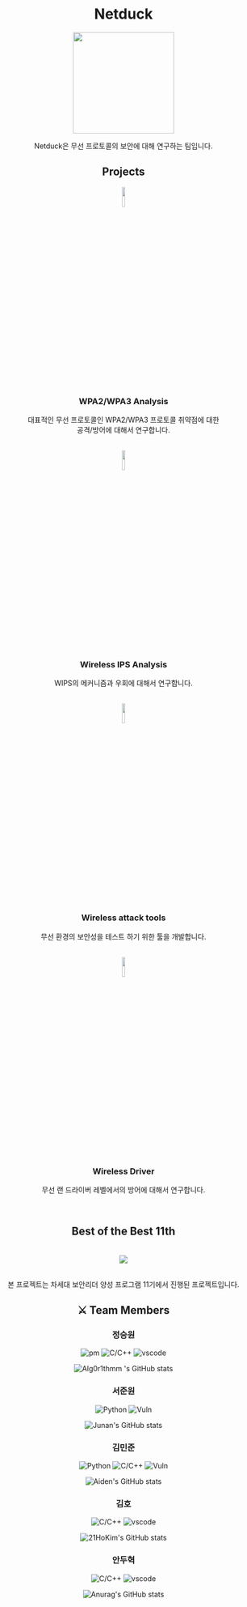 <div align="center">
  <h1>Netduck</h1>
  <img src="https://user-images.githubusercontent.com/75542499/196033254-89f4fef6-33f6-4810-a396-435a484aa31a.png"width="200" height="200"/><br/>
  <p>
    Netduck은 무선 프로토콜의 보안에 대해 연구하는 팀입니다.
  </p>
  <h2>Projects</h2>
    <img src="https://user-images.githubusercontent.com/75542499/199309063-19363b7c-af53-4f0f-b8c0-7b6d9237f88f.png" width="10%"/>
    <h3>WPA2/WPA3 Analysis</h3>
    <p>
      대표적인 무선 프로토콜인 WPA2/WPA3 프로토콜 취약점에 대한<br/>
      공격/방어에 대해서 연구합니다.
    </p>
    <br/>
    <img src="https://user-images.githubusercontent.com/75542499/199308256-93c9f760-09bb-420c-8448-031a0b7fad68.png" width="10%"/>
    <h3>Wireless IPS Analysis</h3>
    <p>WIPS의 메커니즘과 우회에 대해서 연구합니다.</p>
    <br/>
    <img src="https://user-images.githubusercontent.com/75542499/199307843-ca5c4fa4-30d5-4ade-878c-ca2b3be5192e.png" width="10%"/>
    <h3>Wireless attack tools</h3>
    <p>무선 환경의 보안성을 테스트 하기 위한 툴을 개발합니다.</p><br/>
    <img src="https://user-images.githubusercontent.com/75542499/199309968-04d0a141-f872-495c-aee9-1e95864813ba.png" width="10%"/>
    <h3>Wireless Driver</h3>
    <p>무선 랜 드라이버 레벨에서의 방어에 대해서 연구합니다.</p>
    <br/>
  <h2>Best of the Best 11th</h2><br/>
  <img src="https://user-images.githubusercontent.com/75542499/196032403-e6cbc599-00ec-49e4-bd13-735c092837bf.jpg"/><br/><br/>
  <p>본 프로젝트는 차세대 보안리더 양성 프로그램 11기에서 진행된 프로젝트입니다.</p>
  <h2>⚔ Team Members</h2>
  <h3>정승원</h3>

  ![pm](https://img.shields.io/badge/Project%20Manager-ffffff?style=for-the-badge&logo=notion&logoColor=000000)
  ![C/C++](https://img.shields.io/badge/c/c++-444444?style=for-the-badge&logo=cplusplus&logoColor=00599C)
  ![vscode](https://img.shields.io/badge/Security%20Production%20Development-444444?style=for-the-badge&logo=visualstudiocode&logoColor=007ACC)

  
  ![Alg0r1thmm 's GitHub stats](https://github-readme-stats.vercel.app/api?username=alg0r1thmm&show_icons=true&hide=contribs,prs&cache_seconds=86400&theme=aura)

  
  <h3>서준원</h3>

  ![Python](https://img.shields.io/badge/python-444444?style=for-the-badge&logo=python)
  ![Vuln](https://img.shields.io/badge/Vulnerability%20Analysis-444444?style=for-the-badge&logo=redhat&logoColor=red)

  ![Junan's GitHub stats](https://github-readme-stats.vercel.app/api?username=junan-98&show_icons=true&hide=contribs,prs&cache_seconds=86400&theme=aura)

  <h3>김민준</h3>

  ![Python](https://img.shields.io/badge/python-444444?style=for-the-badge&logo=python)
  ![C/C++](https://img.shields.io/badge/c/c++-444444?style=for-the-badge&logo=cplusplus&logoColor=00599C)
  ![Vuln](https://img.shields.io/badge/Vulnerability%20Analysis-444444?style=for-the-badge&logo=redhat&logoColor=red)

  ![Aiden's GitHub stats](https://github-readme-stats.vercel.app/api?username=AidenKim-com&show_icons=true&hide=contribs,prs&cache_seconds=86400&theme=aura)

  <h3>김호</h3>

  ![C/C++](https://img.shields.io/badge/c/c++-444444?style=for-the-badge&logo=cplusplus&logoColor=00599C)
  ![vscode](https://img.shields.io/badge/Security%20Production%20Development-444444?style=for-the-badge&logo=visualstudiocode&logoColor=007ACC)

  ![21HoKim's GitHub stats](https://github-readme-stats.vercel.app/api?username=21HoKim&show_icons=true&hide=contribs,prs&cache_seconds=86400&theme=aura)

  <h3>안두혁</h3>

  ![C/C++](https://img.shields.io/badge/c/c++-444444?style=for-the-badge&logo=cplusplus&logoColor=00599C)
  ![vscode](https://img.shields.io/badge/Security%20Production%20Development-444444?style=for-the-badge&logo=visualstudiocode&logoColor=007ACC)

  ![Anurag's GitHub stats](https://github-readme-stats.vercel.app/api?username=myharu01&show_icons=true&hide=contribs,prs&cache_seconds=86400&theme=aura)
</div>

<!--

**Here are some ideas to get you started:**

🙋‍♀️ A short introduction - what is your organization all about?
🌈 Contribution guidelines - how can the community get involved?
👩‍💻 Useful resources - where can the community find your docs? Is there anything else the community should know?
🍿 Fun facts - what does your team eat for breakfast?
🧙 Remember, you can do mighty things with the power of [Markdown](https://docs.github.com/github/writing-on-github/getting-started-with-writing-and-formatting-on-github/basic-writing-and-formatting-syntax)
-->
